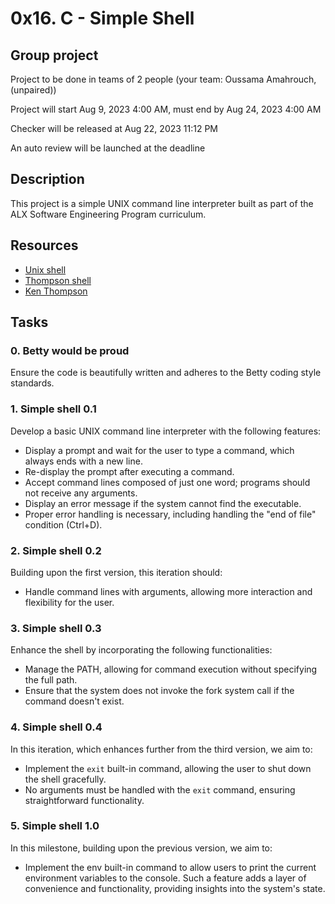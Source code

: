 # 0x16. C - Simple Shell
## Group project
Project to be done in teams of 2 people (your team: Oussama Amahrouch,(unpaired))

Project will start Aug 9, 2023 4:00 AM, must end by Aug 24, 2023 4:00 AM

Checker will be released at Aug 22, 2023 11:12 PM

An auto review will be launched at the deadline

## Description

This project is a simple UNIX command line interpreter built as part of the ALX Software Engineering Program curriculum.

## Resources

- [Unix shell](https://en.wikipedia.org/wiki/Unix_shell)
- [Thompson shell](https://en.wikipedia.org/wiki/Thompson_shell)
- [Ken Thompson](https://en.wikipedia.org/wiki/Ken_Thompson)

## Tasks

### 0. Betty would be proud
Ensure the code is beautifully written and adheres to the Betty coding style standards.

### 1. Simple shell 0.1
Develop a basic UNIX command line interpreter with the following features:
- Display a prompt and wait for the user to type a command, which always ends with a new line.
- Re-display the prompt after executing a command.
- Accept command lines composed of just one word; programs should not receive any arguments.
- Display an error message if the system cannot find the executable.
- Proper error handling is necessary, including handling the "end of file" condition (Ctrl+D).

### 2. Simple shell 0.2
Building upon the first version, this iteration should:
- Handle command lines with arguments, allowing more interaction and flexibility for the user.

### 3. Simple shell 0.3
Enhance the shell by incorporating the following functionalities:
- Manage the PATH, allowing for command execution without specifying the full path.
- Ensure that the system does not invoke the fork system call if the command doesn't exist.

### 4. Simple shell 0.4
In this iteration, which enhances further from the third version, we aim to:
- Implement the `exit` built-in command, allowing the user to shut down the shell gracefully.
- No arguments must be handled with the `exit` command, ensuring straightforward functionality.

### 5. Simple shell 1.0
In this milestone, building upon the previous version, we aim to:
- Implement the env built-in command to allow users to print the current environment variables to the console. Such a feature adds a layer of convenience and functionality, providing insights into the system's state.
